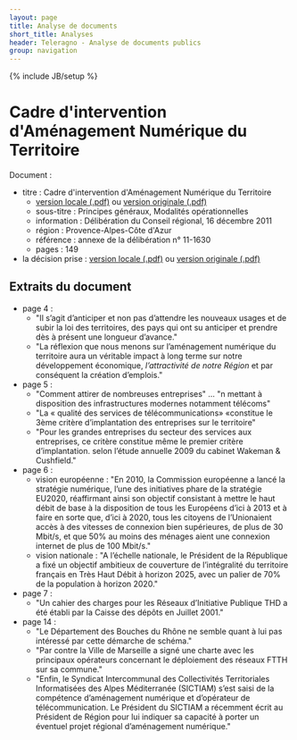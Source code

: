 ```yaml
---
layout: page
title: Analyse de documents
short_title: Analyses
header: Teleragno - Analyse de documents publics
group: navigation
---
```

{% include JB/setup %}

# Cadre d'intervention d'Aménagement Numérique du Territoire

Document :

* titre : Cadre d'intervention d'Aménagement Numérique du Territoire
	* [version locale (.pdf)](http://www.teleragno.fr/assets/files/2011/12/Annexe_contractuelle_Deliberation_11-1630_-_ANT.pdf) ou [version originale (.pdf)](http://emergences-numeriques.regionpaca.fr/fileadmin/SCORAN_groupe_de_travail/SMO/Annexe_contractuelle_D%C3%A9lib_11-1630_-_ANT.pdf)
	* sous-titre : Principes généraux, Modalités opérationnelles
	* information : Délibération du Conseil régional, 16 décembre 2011
	* région : Provence-Alpes-Côte d'Azur
	* référence : annexe de la délibération n° 11-1630
	* pages : 149
* la décision prise : [version locale (.pdf)](http://www.teleragno.fr/assets/files/2011/12/Deliberation_16122011.pdf) ou [version originale (.pdf)](http://emergences-numeriques.regionpaca.fr/fileadmin/SCORAN_groupe_de_travail/SCORAN/Deliberation_16122011.pdf)

## Extraits du document

* page 4 :
	* "Il s’agit d’anticiper et non pas d’attendre les nouveaux usages et de subir la loi des territoires, des pays qui ont su anticiper et prendre dès à présent une longueur d’avance."
	* "La réflexion que nous menons sur l’aménagement numérique du territoire aura un véritable impact à long terme sur notre développement économique, *l’attractivité de notre Région* et par conséquent la création d’emplois."
* page 5 :
	* "Comment attirer de nombreuses entreprises" ... "n mettant à disposition des infrastructures modernes notamment télécoms"
	* "La « qualité des services de télécommunications» «constitue le 3ème critère d’implantation des entreprises sur le territoire"
	* "Pour les grandes entreprises du secteur des services aux entreprises, ce critère constitue même le premier critère d’implantation. selon l’étude annuelle 2009 du cabinet Wakeman & Cushfield."
* page 6 :
	* vision européenne : "En 2010, la Commission européenne a lancé la stratégie numérique, l’une des initiatives phare de la stratégie EU2020, réaffirmant ainsi son objectif consistant à mettre le haut débit de base à la disposition de tous les Européens d’ici à 2013 et à faire en sorte que, d’ici à 2020, tous les citoyens de l’Unionaient accès à des vitesses de connexion bien supérieures, de plus de 30 Mbit/s, et que 50% au moins des ménages aient une connexion internet de plus de 100 Mbit/s."
	* vision nationale : "A l’échelle nationale, le Président de la République a fixé un objectif ambitieux de couverture de l’intégralité du territoire français en Très Haut Débit à horizon 2025, avec un palier de 70% de la population à horizon 2020."
* page 7 :
	* "Un cahier des charges pour les Réseaux d’Initiative Publique THD a été établi par la Caisse des dépôts en Juillet 2001."
* page 14 :
	* "Le Département des Bouches du Rhône ne semble quant à lui pas intéressé par cette démarche de schéma."
	* "Par contre la Ville de Marseille a signé une charte avec les principaux opérateurs concernant le déploiement des réseaux FTTH sur sa commune."
	* "Enfin, le Syndicat Intercommunal des Collectivités Territoriales Informatisées des Alpes Méditerranée (SICTIAM) s’est saisi de la compétence d’aménagement numérique et d’opérateur de télécommunication. Le Président du SICTIAM a récemment écrit au Président de Région pour lui indiquer sa capacité à porter un éventuel projet régional d’aménagement numérique."
